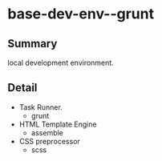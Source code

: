 base-dev-env--grunt
======================

## Summary
local development environment.

## Detail
* Task Runner.
	* grunt
* HTML Template Engine
	* assemble
* CSS preprocessor
	* scss